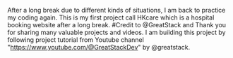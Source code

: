 After a long break due to different kinds of situations, I am back to practice my coding again. This is my first project call HKcare which is a hospital booking website after a long break. #Credit to @GreatStack and Thank you for sharing many valuable projects and videos. I am building this project by following project tutorial from Youtube channel "https://www.youtube.com/@GreatStackDev" by @greatstack. 
